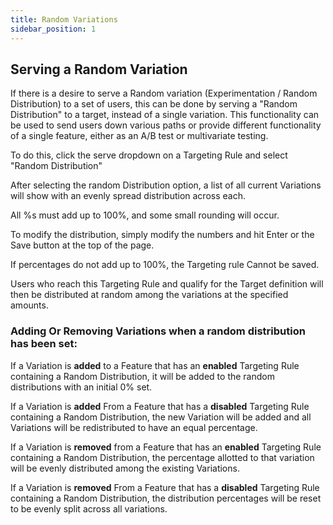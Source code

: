 ```yaml
---
title: Random Variations
sidebar_position: 1
---
```


## Serving a Random Variation

If there is a desire to serve a Random variation (Experimentation / Random Distribution) to a set of users, this can be
done by serving a "Random Distribution" to a target, instead of a single variation. This functionality can be used to
send users down various paths or provide different functionality of a single feature, either as an A/B test or
multivariate testing.

To do this, click the serve dropdown on a Targeting Rule and select "Random Distribution"

After selecting the random Distribution option, a list of all current Variations will show with an evenly spread
distribution across each.

All %s must add up to 100%, and some small rounding will occur.

To modify the distribution, simply modify the numbers and hit Enter or the Save button at the top of the page.

If percentages do not add up to 100%, the Targeting rule Cannot be saved.

Users who reach this Targeting Rule and qualify for the Target definition will then be distributed at random among the
variations at the specified amounts.

### Adding Or Removing Variations when a random distribution has been set:

If a Variation is **added** to a Feature that has an **enabled** Targeting Rule containing a Random Distribution, it
will be added to the random distributions with an initial 0% set.

If a Variation is **added** From a Feature that has a **disabled** Targeting Rule containing a Random Distribution, the
new Variation will be added and all Variations will be redistributed to have an equal percentage.

If a Variation is **removed** from a Feature that has an **enabled** Targeting Rule containing a Random Distribution,
the percentage allotted to that variation will be evenly distributed among the existing Variations.

If a Variation is **removed** From a Feature that has a **disabled** Targeting Rule containing a Random Distribution,
the distribution percentages will be reset to be evenly split across all variations.
